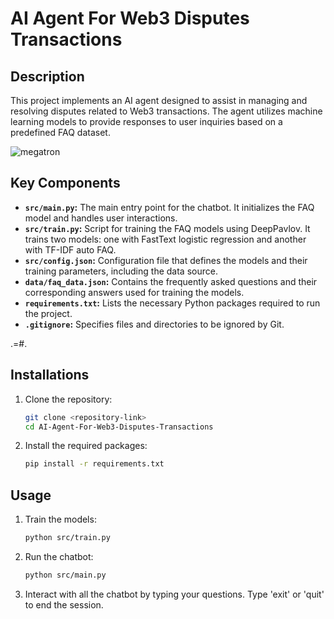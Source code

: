 # AI Agent For Web3 Disputes Transactions

## Description
This project implements an AI agent designed to assist in managing and resolving disputes related to Web3 transactions. The agent utilizes machine learning models to provide responses to user inquiries based on a predefined FAQ dataset.


![megatron](https://github.com/user-attachments/assets/082d8c47-702f-49fe-8d69-1e16b0fec9af)

## Key Components
- **`src/main.py`:** The main entry point for the chatbot. It initializes the FAQ model and handles user interactions.
- **`src/train.py`:** Script for training the FAQ models using DeepPavlov. It trains two models: one with FastText logistic regression and another with TF-IDF auto FAQ.
- **`src/config.json`:** Configuration file that defines the models and their training parameters, including the data source.
- **`data/faq_data.json`:** Contains the frequently asked questions and their corresponding answers used for training the models.
- **`requirements.txt`:** Lists the necessary Python packages required to run the project.
- **`.gitignore`:** Specifies files and directories to be ignored by Git.

.=#.

## Installations
1. Clone the repository:
   ```bash
   git clone <repository-link>
   cd AI-Agent-For-Web3-Disputes-Transactions
   ```

2. Install the required packages:
   ```bash
   pip install -r requirements.txt
   ```

## Usage
1. Train the models:
   ```bash
   python src/train.py
   ```

2. Run the chatbot:
   ```bash
   python src/main.py
   ```

3. Interact with all the chatbot by typing your questions. Type 'exit' or 'quit' to end the session.
